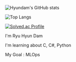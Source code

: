 ## 
![Hyundam's GitHub stats](https://github-readme-stats.vercel.app/api?username=yhd0210&&show_icons=true&theme=radical)

![Top Langs](https://github-readme-stats.vercel.app/api/top-langs/?username=yhd0210&layout=compact&theme=gruvbox)

[![Solved.ac Profile](http://mazassumnida.wtf/api/v2/generate_badge?boj=dam5062)](https://solved.ac/dam5062/)

I'm Ryu Hyun Dam

I'm learning about C, C#, Python

My Goal : MLOps

